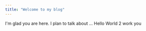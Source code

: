 ```yaml
---
title: "Welcome to my blog"
---
```


I'm glad you are here. I plan to talk about ...
Hello World 2
work you

